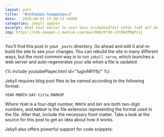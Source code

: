 ```yaml
---
layout: post
title:  "Փորձնական հրապարակում"
date:   2020-08-01 13:30:13 +0400
categories: jekyll update
excerpt: What text editor to use? Sass orsdadsadfdsf sdfds fsdf dsf dsf ds fsdf sdf sd
img: https://cdn-images-1.medium.com/max/800/0*8X-LhY0W2PMgPzsj
---
```

You’ll find this post in your `_posts` directory. Go ahead and edit it and re-build the site to see your changes. You can rebuild the site in many different ways, but the most common way is to run `jekyll serve`, which launches a web server and auto-regenerates your site when a file is updated.

{% include youtubePlayer.html id="1ugivNRYfjc" %}

Jekyll requires blog post files to be named according to the following format:

`YEAR-MONTH-DAY-title.MARKUP`

Where `YEAR` is a four-digit number, `MONTH` and `DAY` are both two-digit numbers, and `MARKUP` is the file extension representing the format used in the file. After that, include the necessary front matter. Take a look at the source for this post to get an idea about how it works.

Jekyll also offers powerful support for code snippets:

